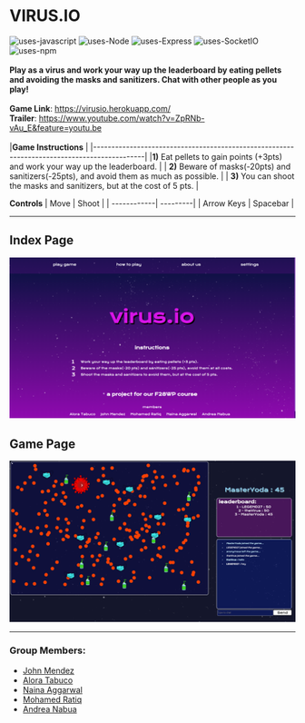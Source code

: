 # VIRUS.IO

![uses-javascript](https://badgen.net/badge/Uses/Javascript/f0db4f)
![uses-Node](https://badgen.net/badge/Uses/NodeJS/80bd01)
![uses-Express](https://badgen.net/badge/Uses/ExpressJS/f0db4f)
![uses-SocketIO](https://badgen.net/badge/Uses/Socket.IO/323fcb)
![uses-npm](https://badgen.net/badge/Uses/npm/e32e37)
</br>
</br>
**Play as a virus and work your way up the leaderboard by eating pellets and avoiding the masks and sanitizers. Chat with other people as you play!**
</br>
</br>
**Game Link**: https://virusio.herokuapp.com/
</br>
**Trailer**: https://www.youtube.com/watch?v=ZpRNb-vAu_E&feature=youtu.be
</br>
</br>
|**Game Instructions**                                                                       |
|--------------------------------------------------------------------------------------------|
|**1)** Eat pellets to gain points (+3pts) and work your way up the leaderboard.             |
| **2)** Beware of masks(-20pts) and sanitizers(-25pts), and avoid them as much as possible. |
| **3)** You can shoot the masks and sanitizers, but at the cost of 5 pts.                   |

**Controls**
| Move        | Shoot    |
| ------------| ---------|
| Arrow Keys  | Spacebar |  

---
## Index Page
![](mockup/updatedIndex.png)
## Game Page
![](mockup/game-page-final.png)

---

### Group Members:
* [John Mendez](https://github.com/johnmendez2)
* [Alora Tabuco](https://github.com/AloraTab)
* [Naina Aggarwal](https://github.com/na2004)
* [Mohamed Ratiq](https://github.com/mrt2000HW)
* [Andrea Nabua](https://github.com/AndreaNabua)
